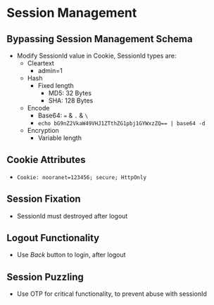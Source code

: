 # Session Management

## Bypassing Session Management Schema
- Modify SessionId value in Cookie, SessionId types are:
  - Cleartext
    - admin=1  
  - Hash
    - Fixed length 
      - MD5: 32 Bytes
      - SHA: 128 Bytes
  - Encode
    - Base64: ```=``` & ```.``` & ```\```
    - ```echo bG9nZ2VkaW49VHJ1ZTthZG1pbj1GYWxzZQ== | base64 -d```
  - Encryption 
    - Variable length 

## Cookie Attributes
- ```Cookie: nooranet=123456; secure; HttpOnly```

## Session Fixation
- SessionId must destroyed after logout

## Logout Functionality
- Use *Back* button to login, after logout

## Session Puzzling
- Use OTP for critical functionality, to prevent abuse with sessionId
